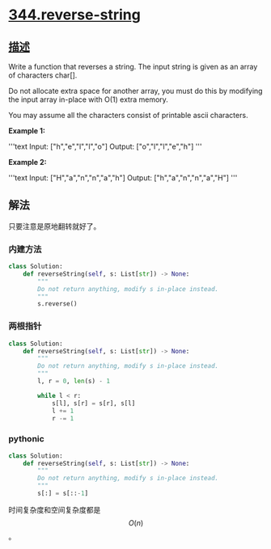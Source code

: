 # [344.reverse-string](https://leetcode.com/problems/reverse-string/)

## [描述](https://leetcode.com/problems/reverse-string/)

Write a function that reverses a string. The input string is given as an array of characters char[].

Do not allocate extra space for another array, you must do this by modifying the input array in-place with O(1) extra memory.

You may assume all the characters consist of printable ascii characters.

**Example 1:**

'''text
Input: ["h","e","l","l","o"]
Output: ["o","l","l","e","h"]
'''

**Example 2:**

'''text
Input: ["H","a","n","n","a","h"]
Output: ["h","a","n","n","a","H"]
'''

## 解法

只要注意是原地翻转就好了。

### 内建方法

```python
class Solution:
    def reverseString(self, s: List[str]) -> None:
        """
        Do not return anything, modify s in-place instead.
        """
        s.reverse()
```

### 两根指针

```python
class Solution:
    def reverseString(self, s: List[str]) -> None:
        """
        Do not return anything, modify s in-place instead.
        """
        l, r = 0, len(s) - 1

        while l < r:
            s[l], s[r] = s[r], s[l]
            l += 1
            r -= 1
```

### pythonic

```python
class Solution:
    def reverseString(self, s: List[str]) -> None:
        """
        Do not return anything, modify s in-place instead.
        """
        s[:] = s[::-1]
```

时间复杂度和空间复杂度都是$$O(n)$$。